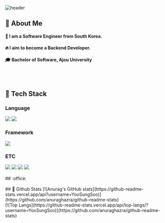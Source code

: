 <div>
  
  <!--Header-->
  ![header](https://capsule-render.vercel.app/api?type=waving&color=gradient&height=300&section=header&text=Good%20to%20see%20you%20%F0%9F%A4%97)
  
</div>

<div>
  <!--Body-->
  
  ## 👀 About Me
  #### :raising_hand: I am a Software Engineer from South Korea.<br/>
  #### :fire: I aim to become a Backend Developer.<br/>
  #### :mortar_board: Bachelor of Software, Ajou University
  <br/>
  <br/>
  
  ## 🧱 Tech Stack
  ### Language
  <!--Python-->
  <img src="https://img.shields.io/badge/Python-3776AB?style=flat-square&logo=Python&logoColor=white"/>
  <!--C++-->
  <img src="https://img.shields.io/badge/C++-00599C?style=flat-square&logo=cplusplus&logoColor=white"/>
  
  ### Framework
  <!--Flask-->
  <img src="https://img.shields.io/badge/Flask-000000?style=flat-square&logo=Flask&logoColor=white"/>

  
  ### ETC
  <!--MySQL-->
  <img src="https://img.shields.io/badge/MySQL-4479A1?style=flat-square&logo=MySQL&logoColor=white"/>
  <!--PostgreSQL-->
  <img src="https://img.shields.io/badge/PostgreSQL-4169E1?style=flat-square&logo=postgresql&logoColor=white"/>
  <!--Git-->
  <img src="https://img.shields.io/badge/Git-F05032?style=flat-square&logo=git&logoColor=white"/>
  <!--Slack-->
  <img src="https://img.shields.io/badge/Slack-4A154B?style=flat-square&logo=Slack&logoColor=white"/>
  
  <br/>
  <br/>
  ## :office: 

  <br/>
  <br/>
  ## 🤔 Github Stats
  [![Anurag's GitHub stats](https://github-readme-stats.vercel.app/api?username=YooSungSoo)](https://github.com/anuraghazra/github-readme-stats)
  <br/>
  [![Top Langs](https://github-readme-stats.vercel.app/api/top-langs/?username=YooSungSoo)](https://github.com/anuraghazra/github-readme-stats)
  
</div>

<!--

Here are some ideas to get you started:
- Hi there 👋
- 🔭 I’m currently working on ...
- 🌱 I’m currently learning ...
- 👯 I’m looking to collaborate on ...
- 🤔 I’m looking for help with ...
- 💬 Ask me about ...
- 📫 How to reach me: ...
- 😄 Pronouns: ...
- ⚡ Fun fact: ...
-->
